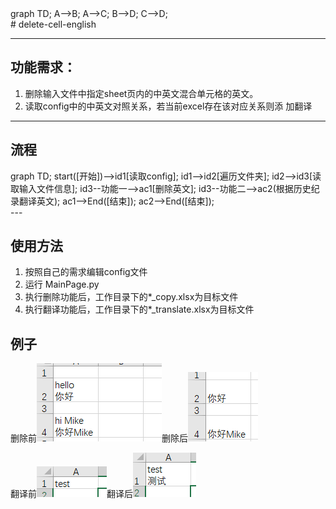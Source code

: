 <!--
 * @Author: WangYuRan
 * @Date: 2021-01-02 21:21:28
 * @LastEditors: WangYuRan
 * @LastEditTime: 2021-01-14 15:17:05
 * @Description: 描述
 * @FilePath: \undefinedd:\pyPro\excel-common-operations\delete-cell-english\README.md
-->
<script src='https://unpkg.com/mermaid@8.8.4/dist/mermaid.min.js'></script>
<script>mermaid.initialize({startOnLoad:true});</script>
<div class="mermaid">
graph TD;
    A-->B;
    A-->C;
    B-->D;
    C-->D;
</div>
# delete-cell-english

---
## 功能需求：
1.   删除输入文件中指定sheet页内的中英文混合单元格的英文。
2.   读取config中的中英文对照关系，若当前excel存在该对应关系则添
加翻译

---
## 流程
<div class="mermaid">
graph TD;
  start([开始])-->id1[读取config];
  id1-->id2[遍历文件夹];
  id2-->id3[读取输入文件信息];
  id3--功能一-->ac1[删除英文];
  id3--功能二-->ac2(根据历史纪录翻译英文);
  ac1-->End([结束]);
  ac2-->End([结束]);
</div>
---

## 使用方法

1. 按照自己的需求编辑config文件
2. 运行 MainPage.py 
3. 执行删除功能后，工作目录下的*_copy.xlsx为目标文件
4. 执行翻译功能后，工作目录下的*_translate.xlsx为目标文件

## 例子

删除前![](example/delete.png)删除后![](example/delete_copy.png)



翻译前![](example/translate.png)翻译后![](example/translate_translate.png)



